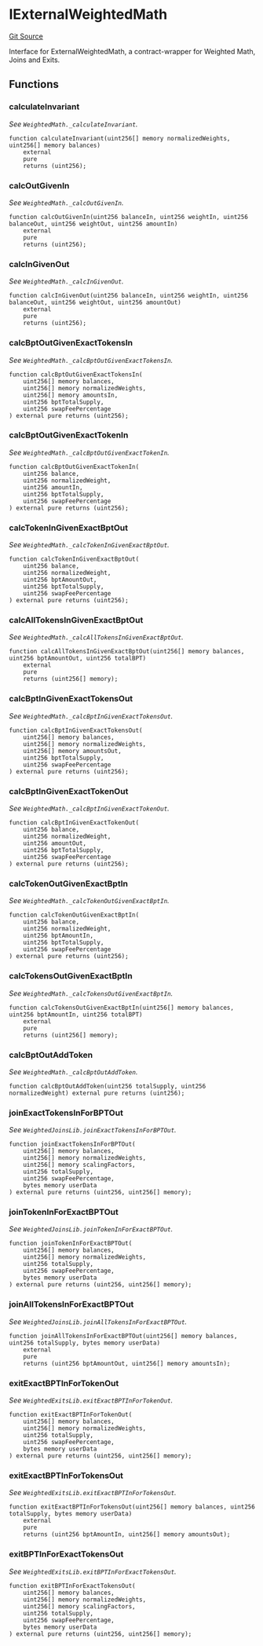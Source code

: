# IExternalWeightedMath
[Git Source](https://github.com/alchemix-finance/alchemix-v2-dao/blob/d8d0b0d485c418b8ae578e8607716a71a6b37bf6/src/interfaces/balancer/IExternalWeightedMath.sol)

Interface for ExternalWeightedMath, a contract-wrapper for Weighted Math, Joins and Exits.


## Functions
### calculateInvariant

*See `WeightedMath._calculateInvariant`.*


```solidity
function calculateInvariant(uint256[] memory normalizedWeights, uint256[] memory balances)
    external
    pure
    returns (uint256);
```

### calcOutGivenIn

*See `WeightedMath._calcOutGivenIn`.*


```solidity
function calcOutGivenIn(uint256 balanceIn, uint256 weightIn, uint256 balanceOut, uint256 weightOut, uint256 amountIn)
    external
    pure
    returns (uint256);
```

### calcInGivenOut

*See `WeightedMath._calcInGivenOut`.*


```solidity
function calcInGivenOut(uint256 balanceIn, uint256 weightIn, uint256 balanceOut, uint256 weightOut, uint256 amountOut)
    external
    pure
    returns (uint256);
```

### calcBptOutGivenExactTokensIn

*See `WeightedMath._calcBptOutGivenExactTokensIn`.*


```solidity
function calcBptOutGivenExactTokensIn(
    uint256[] memory balances,
    uint256[] memory normalizedWeights,
    uint256[] memory amountsIn,
    uint256 bptTotalSupply,
    uint256 swapFeePercentage
) external pure returns (uint256);
```

### calcBptOutGivenExactTokenIn

*See `WeightedMath._calcBptOutGivenExactTokenIn`.*


```solidity
function calcBptOutGivenExactTokenIn(
    uint256 balance,
    uint256 normalizedWeight,
    uint256 amountIn,
    uint256 bptTotalSupply,
    uint256 swapFeePercentage
) external pure returns (uint256);
```

### calcTokenInGivenExactBptOut

*See `WeightedMath._calcTokenInGivenExactBptOut`.*


```solidity
function calcTokenInGivenExactBptOut(
    uint256 balance,
    uint256 normalizedWeight,
    uint256 bptAmountOut,
    uint256 bptTotalSupply,
    uint256 swapFeePercentage
) external pure returns (uint256);
```

### calcAllTokensInGivenExactBptOut

*See `WeightedMath._calcAllTokensInGivenExactBptOut`.*


```solidity
function calcAllTokensInGivenExactBptOut(uint256[] memory balances, uint256 bptAmountOut, uint256 totalBPT)
    external
    pure
    returns (uint256[] memory);
```

### calcBptInGivenExactTokensOut

*See `WeightedMath._calcBptInGivenExactTokensOut`.*


```solidity
function calcBptInGivenExactTokensOut(
    uint256[] memory balances,
    uint256[] memory normalizedWeights,
    uint256[] memory amountsOut,
    uint256 bptTotalSupply,
    uint256 swapFeePercentage
) external pure returns (uint256);
```

### calcBptInGivenExactTokenOut

*See `WeightedMath._calcBptInGivenExactTokenOut`.*


```solidity
function calcBptInGivenExactTokenOut(
    uint256 balance,
    uint256 normalizedWeight,
    uint256 amountOut,
    uint256 bptTotalSupply,
    uint256 swapFeePercentage
) external pure returns (uint256);
```

### calcTokenOutGivenExactBptIn

*See `WeightedMath._calcTokenOutGivenExactBptIn`.*


```solidity
function calcTokenOutGivenExactBptIn(
    uint256 balance,
    uint256 normalizedWeight,
    uint256 bptAmountIn,
    uint256 bptTotalSupply,
    uint256 swapFeePercentage
) external pure returns (uint256);
```

### calcTokensOutGivenExactBptIn

*See `WeightedMath._calcTokensOutGivenExactBptIn`.*


```solidity
function calcTokensOutGivenExactBptIn(uint256[] memory balances, uint256 bptAmountIn, uint256 totalBPT)
    external
    pure
    returns (uint256[] memory);
```

### calcBptOutAddToken

*See `WeightedMath._calcBptOutAddToken`.*


```solidity
function calcBptOutAddToken(uint256 totalSupply, uint256 normalizedWeight) external pure returns (uint256);
```

### joinExactTokensInForBPTOut

*See `WeightedJoinsLib.joinExactTokensInForBPTOut`.*


```solidity
function joinExactTokensInForBPTOut(
    uint256[] memory balances,
    uint256[] memory normalizedWeights,
    uint256[] memory scalingFactors,
    uint256 totalSupply,
    uint256 swapFeePercentage,
    bytes memory userData
) external pure returns (uint256, uint256[] memory);
```

### joinTokenInForExactBPTOut

*See `WeightedJoinsLib.joinTokenInForExactBPTOut`.*


```solidity
function joinTokenInForExactBPTOut(
    uint256[] memory balances,
    uint256[] memory normalizedWeights,
    uint256 totalSupply,
    uint256 swapFeePercentage,
    bytes memory userData
) external pure returns (uint256, uint256[] memory);
```

### joinAllTokensInForExactBPTOut

*See `WeightedJoinsLib.joinAllTokensInForExactBPTOut`.*


```solidity
function joinAllTokensInForExactBPTOut(uint256[] memory balances, uint256 totalSupply, bytes memory userData)
    external
    pure
    returns (uint256 bptAmountOut, uint256[] memory amountsIn);
```

### exitExactBPTInForTokenOut

*See `WeightedExitsLib.exitExactBPTInForTokenOut`.*


```solidity
function exitExactBPTInForTokenOut(
    uint256[] memory balances,
    uint256[] memory normalizedWeights,
    uint256 totalSupply,
    uint256 swapFeePercentage,
    bytes memory userData
) external pure returns (uint256, uint256[] memory);
```

### exitExactBPTInForTokensOut

*See `WeightedExitsLib.exitExactBPTInForTokensOut`.*


```solidity
function exitExactBPTInForTokensOut(uint256[] memory balances, uint256 totalSupply, bytes memory userData)
    external
    pure
    returns (uint256 bptAmountIn, uint256[] memory amountsOut);
```

### exitBPTInForExactTokensOut

*See `WeightedExitsLib.exitBPTInForExactTokensOut`.*


```solidity
function exitBPTInForExactTokensOut(
    uint256[] memory balances,
    uint256[] memory normalizedWeights,
    uint256[] memory scalingFactors,
    uint256 totalSupply,
    uint256 swapFeePercentage,
    bytes memory userData
) external pure returns (uint256, uint256[] memory);
```


